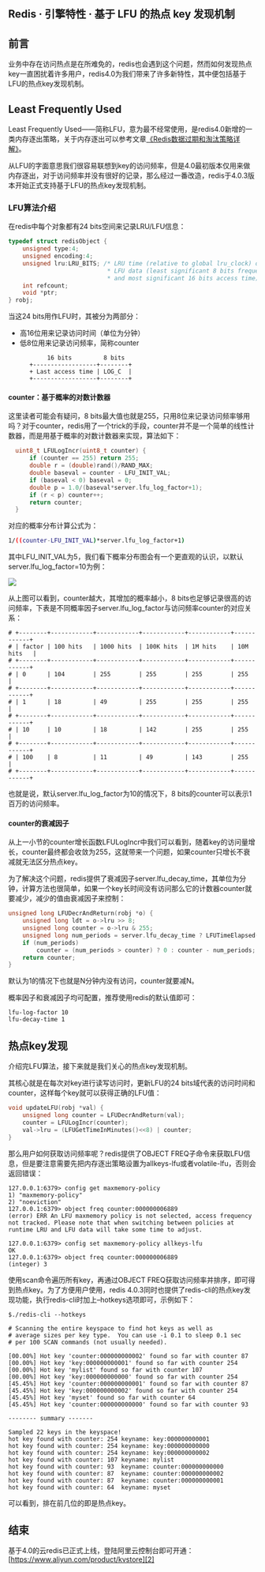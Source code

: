 ## Redis · 引擎特性 · 基于 LFU 的热点 key 发现机制


    
## 前言


业务中存在访问热点是在所难免的，redis也会遇到这个问题，然而如何发现热点key一直困扰着许多用户，redis4.0为我们带来了许多新特性，其中便包括基于LFU的热点key发现机制。  

## Least Frequently Used


Least Frequently Used——简称LFU，意为最不经常使用，是redis4.0新增的一类内存逐出策略，关于内存逐出可以参考文章[《Redis数据过期和淘汰策略详解》][1]。  


从LFU的字面意思我们很容易联想到key的访问频率，但是4.0最初版本仅用来做内存逐出，对于访问频率并没有很好的记录，那么经过一番改造，redis于4.0.3版本开始正式支持基于LFU的热点key发现机制。  

### LFU算法介绍


在redis中每个对象都有24 bits空间来记录LRU/LFU信息：  

```cpp
typedef struct redisObject {
    unsigned type:4;
    unsigned encoding:4;
    unsigned lru:LRU_BITS; /* LRU time (relative to global lru_clock) or
                            * LFU data (least significant 8 bits frequency
                            * and most significant 16 bits access time). */
    int refcount;
    void *ptr;
} robj;

```


当这24 bits用作LFU时，其被分为两部分：  


* 高16位用来记录访问时间（单位为分钟）
* 低8位用来记录访问频率，简称counter


```LANG
           16 bits         8 bits
      +------------------+--------+
      + Last access time | LOG_C  |
      +------------------+--------+

```

#### counter：基于概率的对数计数器


这里读者可能会有疑问，8 bits最大值也就是255，只用8位来记录访问频率够用吗？对于counter，redis用了一个trick的手段，counter并不是一个简单的线性计数器，而是用基于概率的对数计数器来实现，算法如下：  

```cpp
  uint8_t LFULogIncr(uint8_t counter) {
      if (counter == 255) return 255;
      double r = (double)rand()/RAND_MAX;
      double baseval = counter - LFU_INIT_VAL;
      if (baseval < 0) baseval = 0;
      double p = 1.0/(baseval*server.lfu_log_factor+1);
      if (r < p) counter++;
      return counter;
  }

```


对应的概率分布计算公式为：  

```bash
1/((counter-LFU_INIT_VAL)*server.lfu_log_factor+1)

```


其中LFU_INIT_VAL为5，我们看下概率分布图会有一个更直观的认识，以默认server.lfu_log_factor=10为例：  


![][0]  


从上图可以看到，counter越大，其增加的概率越小，8 bits也足够记录很高的访问频率，下表是不同概率因子server.lfu_log_factor与访问频率counter的对应关系：  

```LANG
# +--------+------------+------------+------------+------------+------------+
# | factor | 100 hits   | 1000 hits  | 100K hits  | 1M hits    | 10M hits   |
# +--------+------------+------------+------------+------------+------------+
# | 0      | 104        | 255        | 255        | 255        | 255        |
# +--------+------------+------------+------------+------------+------------+
# | 1      | 18         | 49         | 255        | 255        | 255        |
# +--------+------------+------------+------------+------------+------------+
# | 10     | 10         | 18         | 142        | 255        | 255        |
# +--------+------------+------------+------------+------------+------------+
# | 100    | 8          | 11         | 49         | 143        | 255        |
# +--------+------------+------------+------------+------------+------------+

```


也就是说，默认server.lfu_log_factor为10的情况下，8 bits的counter可以表示1百万的访问频率。  

#### counter的衰减因子


从上一小节的counter增长函数LFULogIncr中我们可以看到，随着key的访问量增长，counter最终都会收敛为255，这就带来一个问题，如果counter只增长不衰减就无法区分热点key。  


为了解决这个问题，redis提供了衰减因子server.lfu_decay_time，其单位为分钟，计算方法也很简单，如果一个key长时间没有访问那么它的计数器counter就要减少，减少的值由衰减因子来控制：  

```cpp
unsigned long LFUDecrAndReturn(robj *o) {
    unsigned long ldt = o->lru >> 8;
    unsigned long counter = o->lru & 255;
    unsigned long num_periods = server.lfu_decay_time ? LFUTimeElapsed(ldt) / server.lfu_decay_time : 0;
    if (num_periods)
        counter = (num_periods > counter) ? 0 : counter - num_periods;
    return counter;
}

```


默认为1的情况下也就是N分钟内没有访问，counter就要减N。  


概率因子和衰减因子均可配置，推荐使用redis的默认值即可：  

```LANG
lfu-log-factor 10
lfu-decay-time 1

```

## 热点key发现


介绍完LFU算法，接下来就是我们关心的热点key发现机制。  


其核心就是在每次对key进行读写访问时，更新LFU的24 bits域代表的访问时间和counter，这样每个key就可以获得正确的LFU值：  

```cpp
void updateLFU(robj *val) {
    unsigned long counter = LFUDecrAndReturn(val);
    counter = LFULogIncr(counter);
    val->lru = (LFUGetTimeInMinutes()<<8) | counter;
}

```


那么用户如何获取访问频率呢？redis提供了OBJECT FREQ子命令来获取LFU信息，但是要注意需要先把内存逐出策略设置为allkeys-lfu或者volatile-lfu，否则会返回错误：  

```LANG
127.0.0.1:6379> config get maxmemory-policy
1) "maxmemory-policy"
2) "noeviction"
127.0.0.1:6379> object freq counter:000000006889
(error) ERR An LFU maxmemory policy is not selected, access frequency not tracked. Please note that when switching between policies at runtime LRU and LFU data will take some time to adjust.

127.0.0.1:6379> config set maxmemory-policy allkeys-lfu
OK
127.0.0.1:6379> object freq counter:000000006889
(integer) 3

```


使用scan命令遍历所有key，再通过OBJECT FREQ获取访问频率并排序，即可得到热点key。为了方便用户使用，redis 4.0.3同时也提供了redis-cli的热点key发现功能，执行redis-cli时加上–hotkeys选项即可，示例如下：  

```LANG
$./redis-cli --hotkeys

# Scanning the entire keyspace to find hot keys as well as
# average sizes per key type.  You can use -i 0.1 to sleep 0.1 sec
# per 100 SCAN commands (not usually needed).

[00.00%] Hot key 'counter:000000000002' found so far with counter 87
[00.00%] Hot key 'key:000000000001' found so far with counter 254
[00.00%] Hot key 'mylist' found so far with counter 107
[00.00%] Hot key 'key:000000000000' found so far with counter 254
[45.45%] Hot key 'counter:000000000001' found so far with counter 87
[45.45%] Hot key 'key:000000000002' found so far with counter 254
[45.45%] Hot key 'myset' found so far with counter 64
[45.45%] Hot key 'counter:000000000000' found so far with counter 93

-------- summary -------

Sampled 22 keys in the keyspace!
hot key found with counter: 254	keyname: key:000000000001
hot key found with counter: 254	keyname: key:000000000000
hot key found with counter: 254	keyname: key:000000000002
hot key found with counter: 107	keyname: mylist
hot key found with counter: 93	keyname: counter:000000000000
hot key found with counter: 87	keyname: counter:000000000002
hot key found with counter: 87	keyname: counter:000000000001
hot key found with counter: 64	keyname: myset

```


可以看到，排在前几位的即是热点key。  

## 结束


基于4.0的云redis已正式上线，登陆阿里云控制台即可开通：[https://www.aliyun.com/product/kvstore][2]  


[1]: https://yq.aliyun.com/articles/257459?spm=a2c4e.11153940.blogcont278922.8.5b91122aruxnuv
[2]: https://www.aliyun.com/product/kvstore
[0]: http://ata2-img.cn-hangzhou.img-pub.aliyun-inc.com/fb2aaea50acbbe1d84dfe6966117f363.png